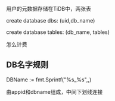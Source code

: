 用户的元数据存储在TiDB中，两张表

create database dbs: (uid,db_name)

create database tables: (db_name, tables)

怎么计费

## DB名字规则

DBName := fmt.Sprintf("%s_%s",<AppID>,<DBName>)

由appid和dbname组成，中间下划线连接

